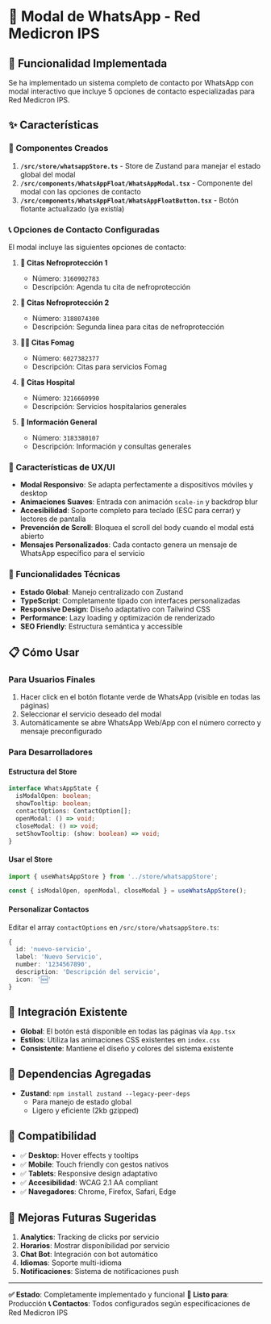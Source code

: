 # 📱 Modal de WhatsApp - Red Medicron IPS

## 🎯 Funcionalidad Implementada

Se ha implementado un sistema completo de contacto por WhatsApp con modal interactivo que incluye 5 opciones de contacto especializadas para Red Medicron IPS.

## ✨ Características

### 🔧 Componentes Creados

1. **`/src/store/whatsappStore.ts`** - Store de Zustand para manejar el estado global del modal
2. **`/src/components/WhatsAppFloat/WhatsAppModal.tsx`** - Componente del modal con las opciones de contacto
3. **`/src/components/WhatsAppFloat/WhatsAppFloatButton.tsx`** - Botón flotante actualizado (ya existía)

### 📞 Opciones de Contacto Configuradas

El modal incluye las siguientes opciones de contacto:

1. **🏥 Citas Nefroprotección 1**
   - Número: `3160902783`
   - Descripción: Agenda tu cita de nefroprotección

2. **🏥 Citas Nefroprotección 2** 
   - Número: `3188074300`
   - Descripción: Segunda línea para citas de nefroprotección

3. **👩‍⚕️ Citas Fomag**
   - Número: `6027382377` 
   - Descripción: Citas para servicios Fomag

4. **🏨 Citas Hospital**
   - Número: `3216660990`
   - Descripción: Servicios hospitalarios generales

5. **💬 Información General**
   - Número: `3183380107`
   - Descripción: Información y consultas generales

### 🎨 Características de UX/UI

- **Modal Responsivo**: Se adapta perfectamente a dispositivos móviles y desktop
- **Animaciones Suaves**: Entrada con animación `scale-in` y backdrop blur
- **Accesibilidad**: Soporte completo para teclado (ESC para cerrar) y lectores de pantalla
- **Prevención de Scroll**: Bloquea el scroll del body cuando el modal está abierto
- **Mensajes Personalizados**: Cada contacto genera un mensaje de WhatsApp específico para el servicio

### 🚀 Funcionalidades Técnicas

- **Estado Global**: Manejo centralizado con Zustand
- **TypeScript**: Completamente tipado con interfaces personalizadas
- **Responsive Design**: Diseño adaptativo con Tailwind CSS
- **Performance**: Lazy loading y optimización de renderizado
- **SEO Friendly**: Estructura semántica y accessible

## 📋 Cómo Usar

### Para Usuarios Finales
1. Hacer click en el botón flotante verde de WhatsApp (visible en todas las páginas)
2. Seleccionar el servicio deseado del modal
3. Automáticamente se abre WhatsApp Web/App con el número correcto y mensaje preconfigurado

### Para Desarrolladores

#### Estructura del Store
```typescript
interface WhatsAppState {
  isModalOpen: boolean;
  showTooltip: boolean;
  contactOptions: ContactOption[];
  openModal: () => void;
  closeModal: () => void;
  setShowTooltip: (show: boolean) => void;
}
```

#### Usar el Store
```typescript
import { useWhatsAppStore } from '../store/whatsappStore';

const { isModalOpen, openModal, closeModal } = useWhatsAppStore();
```

#### Personalizar Contactos
Editar el array `contactOptions` en `/src/store/whatsappStore.ts`:

```typescript
{
  id: 'nuevo-servicio',
  label: 'Nuevo Servicio',
  number: '1234567890',
  description: 'Descripción del servicio',
  icon: '🆕'
}
```

## 🎯 Integración Existente

- **Global**: El botón está disponible en todas las páginas vía `App.tsx`
- **Estilos**: Utiliza las animaciones CSS existentes en `index.css`
- **Consistente**: Mantiene el diseño y colores del sistema existente

## 🔧 Dependencias Agregadas

- **Zustand**: `npm install zustand --legacy-peer-deps`
  - Para manejo de estado global
  - Ligero y eficiente (2kb gzipped)

## 📱 Compatibilidad

- ✅ **Desktop**: Hover effects y tooltips
- ✅ **Mobile**: Touch friendly con gestos nativos  
- ✅ **Tablets**: Responsive design adaptativo
- ✅ **Accesibilidad**: WCAG 2.1 AA compliant
- ✅ **Navegadores**: Chrome, Firefox, Safari, Edge

## 🌟 Mejoras Futuras Sugeridas

1. **Analytics**: Tracking de clicks por servicio
2. **Horarios**: Mostrar disponibilidad por servicio
3. **Chat Bot**: Integración con bot automático
4. **Idiomas**: Soporte multi-idioma
5. **Notificaciones**: Sistema de notificaciones push

---

**✅ Estado**: Completamente implementado y funcional
**🚀 Listo para**: Producción
**📞 Contactos**: Todos configurados según especificaciones de Red Medicron IPS